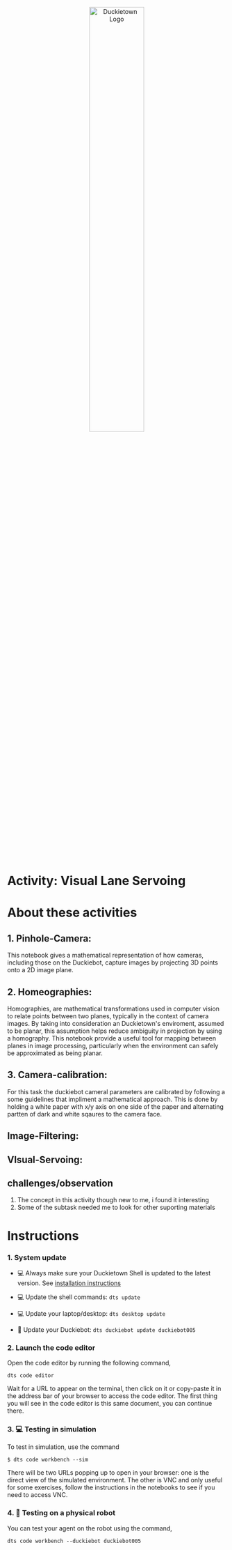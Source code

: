 <p align="center">
<img src="./assets/images/dtlogo.png" alt="Duckietown Logo" width="50%">
</p>

# **Activity: Visual Lane Servoing**

# About these activities

## 1. Pinhole-Camera:

This notebook gives a mathematical representation of how cameras, including those on the Duckiebot, capture images by projecting 3D points onto a 2D image plane.

## 2. Homeographies:

Homographies, are mathematical transformations used in computer vision to relate points between two planes, typically in the context of camera images. By taking into consideration
an Duckietown's enviroment, assumed to be planar, this assumption helps reduce ambiguity in projection by using a homography. This notebook provide a useful tool for mapping between
planes in image processing, particularly when the environment can safely be approximated as being planar.

## 3. Camera-calibration:

For this task the duckiebot cameral parameters are calibrated by following a some guidelines that impliment a mathematical approach. This is done by holding a white paper with 
x/y axis on one side of the paper and alternating partten of dark and white sqaures to the camera face.

## Image-Filtering:

## VIsual-Servoing: 


## challenges/observation

1. The concept in this activity though new to me, i found it interesting
2. Some of the subtask needed me to look for other suporting materials 


# Instructions


### 1. System update

- 💻 Always make sure your Duckietown Shell is updated to the latest version. See [installation instructions](https://github.com/duckietown/duckietown-shell)

- 💻 Update the shell commands: `dts update`

- 💻 Update your laptop/desktop: `dts desktop update`

- 🚙 Update your Duckiebot: `dts duckiebot update duckiebot005`



### 2. Launch the code editor

Open the code editor by running the following command,

```
dts code editor
```

Wait for a URL to appear on the terminal, then click on it or copy-paste it in the address bar
of your browser to access the code editor. The first thing you will see in the code editor is
this same document, you can continue there.


### 3. 💻 Testing in simulation

To test in simulation, use the command

    $ dts code workbench --sim

There will be two URLs popping up to open in your browser: one is the direct view of the
simulated environment. The other is VNC and only useful for some exercises, follow the instructions
in the notebooks to see if you need to access VNC.



### 4.  🚙 Testing on a physical robot

You can test your agent on the robot using the command,

    dts code workbench --duckiebot duckiebot005

